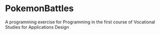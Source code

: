 # PokemonBattles
A programming exercise for Programming in the first course of Vocational Studies for Applications Design
